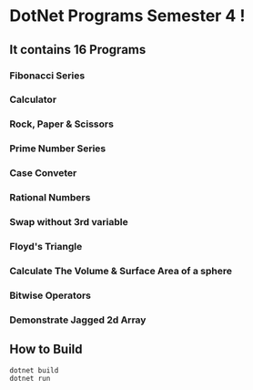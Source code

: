 ﻿# DotNet Programs Semester 4 !
## It contains 16 Programs 

### Fibonacci Series
### Calculator 
### Rock, Paper & Scissors
### Prime Number Series
### Case Conveter
### Rational Numbers
### Swap without 3rd variable
### Floyd's Triangle
### Calculate The Volume & Surface Area of a sphere
### Bitwise Operators
### Demonstrate Jagged 2d Array

## How to Build 
```
dotnet build
dotnet run
```

